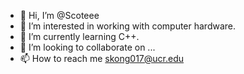 - 👋 Hi, I’m @Scoteee
- 👀 I’m interested in working with computer hardware.
- 🌱 I’m currently learning C++.
- 💞️ I’m looking to collaborate on ...
- 📫 How to reach me skong017@ucr.edu

<!---
Scoteee/Scoteee is a ✨ special ✨ repository because its `README.md` (this file) appears on your GitHub profile.
You can click the Preview link to take a look at your changes.
--->
